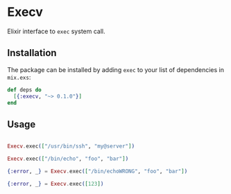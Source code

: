 # Execv

Elixir interface to `exec` system call.

## Installation

The package can be installed
by adding `exec` to your list of dependencies in `mix.exs`:

```elixir
def deps do
  [{:execv, "~> 0.1.0"}]
end
```

## Usage

```elixir

Execv.exec(["/usr/bin/ssh", "my@server"])

Execv.exec(["/bin/echo", "foo", "bar"])

{:error, _} = Execv.exec(["/bin/echoWRONG", "foo", "bar"])

{:error, _} = Execv.exec([123])

```



